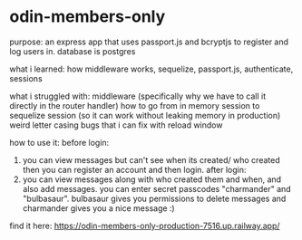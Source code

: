 # odin-members-only

purpose:
an express app that uses passport.js and bcryptjs to register and log users in. database is postgres

what i learned:
how middleware works, sequelize, passport.js, authenticate, sessions

what i struggled with:
middleware (specifically why we have to call it directly in the router handler)
how to go from in memory session to sequelize session (so it can work without leaking memory in production)
weird letter casing bugs that i can fix with reload window

how to use it:
before login:

1. you can view messages but can't see when its created/ who created then
   you can register an account and then login.
   after login:
1. you can view messages along with who created them and when, and also add messages.
   you can enter secret passcodes "charmander" and "bulbasaur". bulbasaur gives you permissions to delete messages and charmander gives you a nice message :)

find it here: https://odin-members-only-production-7516.up.railway.app/

